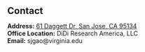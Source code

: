 <h1 id="contact"></h1>

<h2 style="margin: 60px 0px 10px;">Contact</h2>

<p><strong>Address:</strong> <a href="https://maps.app.goo.gl/Zvspj76Akkq75hbT7" target="_blank">61 Daggett Dr, San Jose, CA 95134</a>
<br />
<strong>Office Location:</strong> DiDi Research America, LLC
<br />
<strong>Email:</strong> <email>sjgao@virginia.edu</email>
<br />
<!-- <strong>Phone:</strong> (000) 000-0000</p> -->
